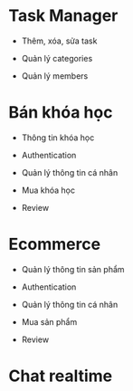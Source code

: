 # Task Manager

- Thêm, xóa, sửa task

- Quản lý categories

- Quản lý members


# Bán khóa học

- Thông tin khóa học

- Authentication

- Quản lý thông tin cá nhân

- Mua khóa học

- Review


# Ecommerce

- Quản lý thông tin sản phẩm

- Authentication

- Quản lý thông tin cá nhân

- Mua sản phẩm

- Review

# Chat realtime